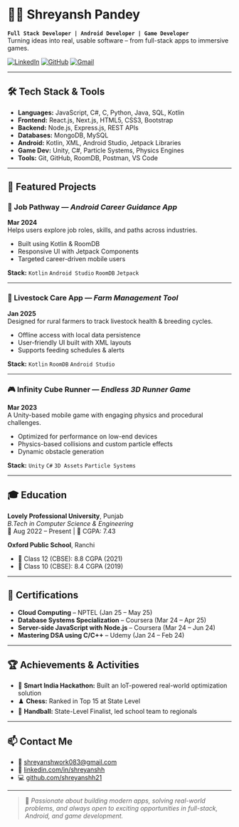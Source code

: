 # 👨‍💻 Shreyansh Pandey

**`Full Stack Developer | Android Developer | Game Developer`**  
Turning ideas into real, usable software – from full-stack apps to immersive games.

[![LinkedIn](https://img.shields.io/badge/-LinkedIn-0A66C2?style=for-the-badge&logo=linkedin&logoColor=white)](https://www.linkedin.com/in/shreyanshh/)
[![GitHub](https://img.shields.io/badge/-GitHub-171515?style=for-the-badge&logo=github&logoColor=white)](https://github.com/shreyanshh21)
[![Gmail](https://img.shields.io/badge/-shreyanshwork083@gmail.com-D14836?style=for-the-badge&logo=gmail&logoColor=white)](mailto:shreyanshwork083@gmail.com)

---

## 🛠️ Tech Stack & Tools

- **Languages:** JavaScript, C#, C, Python, Java, SQL, Kotlin  
- **Frontend:** React.js, Next.js, HTML5, CSS3, Bootstrap  
- **Backend:** Node.js, Express.js, REST APIs  
- **Databases:** MongoDB, MySQL  
- **Android:** Kotlin, XML, Android Studio, Jetpack Libraries  
- **Game Dev:** Unity, C#, Particle Systems, Physics Engines  
- **Tools:** Git, GitHub, RoomDB, Postman, VS Code

---

## 💼 Featured Projects

### 📱 Job Pathway — *Android Career Guidance App*  
**Mar 2024**  
Helps users explore job roles, skills, and paths across industries.  
- Built using Kotlin & RoomDB  
- Responsive UI with Jetpack Components  
- Targeted career-driven mobile users  

**Stack:** `Kotlin` `Android Studio` `RoomDB` `Jetpack`

---

### 🐄 Livestock Care App — *Farm Management Tool*  
**Jan 2025**  
Designed for rural farmers to track livestock health & breeding cycles.  
- Offline access with local data persistence  
- User-friendly UI built with XML layouts  
- Supports feeding schedules & alerts

**Stack:** `Kotlin` `RoomDB` `Android Studio`

---

### 🎮 Infinity Cube Runner — *Endless 3D Runner Game*  
**Mar 2023**  
A Unity-based mobile game with engaging physics and procedural challenges.  
- Optimized for performance on low-end devices  
- Physics-based collisions and custom particle effects  
- Dynamic obstacle generation

**Stack:** `Unity` `C#` `3D Assets` `Particle Systems`

---

## 🎓 Education

**Lovely Professional University**, Punjab  
*B.Tech in Computer Science & Engineering*  
📆 Aug 2022 – Present | 🎯 CGPA: 7.43

**Oxford Public School**, Ranchi  
- 🏫 Class 12 (CBSE): 8.8 CGPA (2021)  
- 🏫 Class 10 (CBSE): 8.4 CGPA (2019)

---

## 📜 Certifications

- **Cloud Computing** – NPTEL (Jan 25 – May 25)  
- **Database Systems Specialization** – Coursera (Mar 24 – Apr 25)  
- **Server-side JavaScript with Node.js** – Coursera (Mar 24 – Jun 24)  
- **Mastering DSA using C/C++** – Udemy (Jan 24 – Feb 24)

---

## 🏆 Achievements & Activities

- 🧠 **Smart India Hackathon:** Built an IoT-powered real-world optimization solution  
- ♟️ **Chess:** Ranked in Top 15 at State Level  
- 🤾 **Handball:** State-Level Finalist, led school team to regionals

---

## 📫 Contact Me

- 📧 [shreyanshwork083@gmail.com](mailto:shreyanshwork083@gmail.com)  
- 🔗 [linkedin.com/in/shreyanshh](https://www.linkedin.com/in/shreyanshh)  
- 💻 [github.com/shreyanshh21](https://github.com/shreyanshh21)

---

> 🚀 *Passionate about building modern apps, solving real-world problems, and always open to exciting opportunities in full-stack, Android, and game development.*
